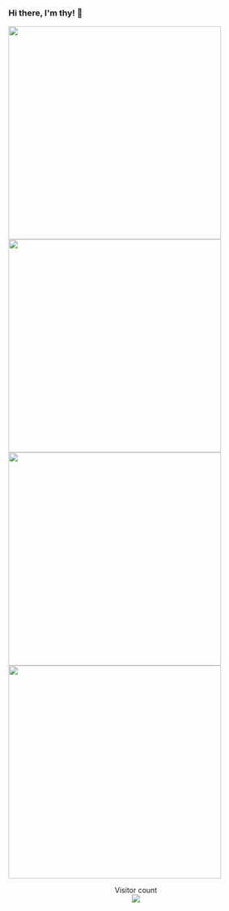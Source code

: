 ### Hi there,  I'm thy! 👋

<!--
**XXHolic/XXHolic** is a ✨ _special_ ✨ repository because its `README.md` (this file) appears on your GitHub profile.

Here are some ideas to get you started:

- 🔭 I’m currently working on ...
- 🌱 I’m currently learning ...
- 👯 I’m looking to collaborate on ...
- 🤔 I’m looking for help with ...
- 💬 Ask me about ...
- 📫 How to reach me: ...
- 😄 Pronouns: ...
- ⚡ Fun fact: ...
-->

<a href="https://github.com/anuraghazra/github-readme-stats">
  <img align="center" width="420" src="https://github-readme-stats.vercel.app/api?username=XXHolic&?count_private=true&show_icons=true&theme=radical" />
</a>

<a href="https://github.com/anuraghazra/github-readme-stats">
  <img align="center" width="420" src="https://github-readme-stats.vercel.app/api/top-langs/?username=XXHolic&layout=compact&line_height=26&count_private=true&show_icons=true&theme=radical&hide=CoffeeScript" />
</a>

<a href="https://github.com/anuraghazra/github-readme-stats">
  <img align="center" width="420" src="https://github-readme-stats.vercel.app/api/pin/?username=XXHolic&layout=compact&repo=blog&count_private=true&show_icons=true&theme=radical" />
</a>

<a href="https://github.com/anuraghazra/github-readme-stats">
  <img align="center" width="420" src="https://github-readme-stats.vercel.app/api/pin/?username=XXHolic&layout=compact&repo=segment&count_private=true&show_icons=true&theme=radical" />
</a>

<p align="center">
  Visitor count<br>
  <img src="https://profile-counter.glitch.me/XXHolic/count.svg" />
</p>

